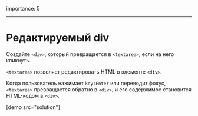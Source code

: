 importance: 5

---

# Редактируемый div

Создайте `<div>`, который превращается в  `<textarea>`, если на него кликнуть.

`<textarea>` позволяет редактировать HTML в элементе `<div>`.

Когда пользователь нажимает `key:Enter` или переводит фокус, `<textarea>` превращается обратно в `<div>`, и его содержимое становится HTML-кодом в `<div>`.

[demo src="solution"]
